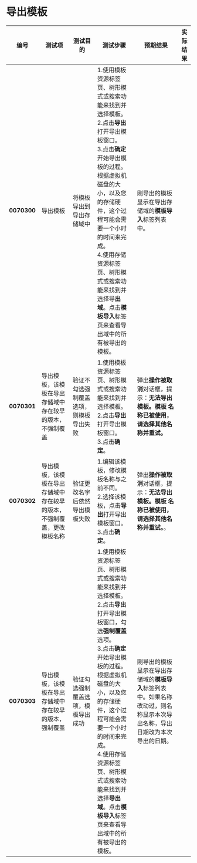 # 导出模板
| 编号 | 测试项 | 测试目的 | 测试步骤 | 预期结果 | 实际结果 |
|--------- | ---------- | ------------ | ------------ | ------------ | ------------ |
|**0070300**|导出模板|将模板导出到导出存储域中|1.使用模板资源标签页、树形模式或搜索功能来找到并选择模板。 <br/>2.点击**导出**打开导出模板窗口。 <br/>3.点击**确定**开始导出模板的过程。根据虚拟机磁盘的大小，以及您的存储硬件，这个过程可能会需要一个小时的时间来完成。 <br/>4.使用存储资源标签页、树形模式或搜索功能来找到并选择导**出域**。点击**模板导入**标签页来查看导出域中的所有被导出的模板。 |刚导出的模板显示在导出存储域的**模板导入**标签列表中。||
|**0070301**|导出模板，该模板在导出存储域中存在较早的版本，不强制覆盖|验证不勾选强制覆盖选项，则模板导出失败|1.使用模板资源标签页、树形模式或搜索功能来找到并选择模板。 <br/>2.点击**导出**打开导出模板窗口。 <br/>3.点击**确定**。  |弹出**操作被取消**对话框，提示：**无法导出模板。模板 名称已被使用，请选择其他名称并重试。**||
|**0070302**|导出模板，该模板在导出存储域中存在较早的版本，不强制覆盖，更改模板名称|验证更改名字后依然导出模板失败|1.编辑该模板，修改模板名称与之前不同。<br/>2.选择该模板，点击**导出**打开导出模板窗口。 <br/>3.点击**确定**。 |弹出**操作被取消**对话框，提示：**无法导出模板。模板 名称已被使用，请选择其他名称并重试。**。 ||
|**0070303**|导出模板，该模板在导出存储域中存在较早的版本，强制覆盖|验证勾选强制覆盖选项，模板导出成功|1.使用模板资源标签页、树形模式或搜索功能来找到并选择模板。 <br/>2.点击**导出**打开导出模板窗口，勾选**强制覆盖**选项。 <br/>3.点击**确定**开始导出模板的过程。根据虚拟机磁盘的大小，以及您的存储硬件，这个过程可能会需要一个小时的时间来完成。 <br/>4.使用存储资源标签页、树形模式或搜索功能来找到并选择**导出域**。点击**模板导入**标签页来查看导出域中的所有被导出的模板。  |刚导出的模板显示在导出存储域的**模板导入**标签列表中。如果名称改动过，则名称显示本次导出名称，导出日期改为本次导出的日期。||
